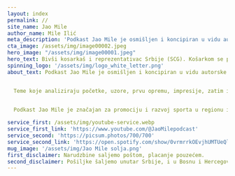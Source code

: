 ```yaml
---
layout: index
permalink: //
site_name: Jao Mile
author_name: Mile Ilić
meta_description: 'Podkast Jao Mile je osmišljen i koncipiran u vidu autorske emisije koja se bavi pitanjima profesionalne košarkaške karijere iz ugla afirmisanih košarkaša, trenera, sportskih agenata.'
cta_image: /assets/img/image00002.jpeg
hero_image: "/assets/img/image00001.jpeg"
hero_text: Bivši kosarkaš i reprezentativac Srbije (SCG). Košarkom se profesionalno bavio 18 godina i za to vreme nastupao za FMP, Crvenu zvezdu, NJ Nets (NBA) i mnoge druge klubove u Evropi i na Bliskom istoku.
spinning_logo: '/assets/img/logo_white_letter.png'
about_text: Podkast Jao Mile je osmišljen i koncipiran u vidu autorske emisije koja se bavi pitanjima profesionalne košarkaške karijere iz ugla afirmisanih košarkaša, trenera, sportskih agenata.


  Teme koje analiziraju početke, uzore, prvu opremu, impresije, zatim izazove profesionalne karijere, ali se bavi i pitanjima vezanim za život posle karijere sa kojima se profesionalni sportista susreće. 

  
  Podkast Jao Mile je značajan za promociju i razvoj sporta u regionu i predstavlja koristan i sveobuhvatan prikaz zdravog načina života koji se prikazuje široj društvenoj zajednici.

service_first: /assets/img/youtube-service.webp
service_first_link: 'https://www.youtube.com/@JaoMilepodcast'
service_second: 'https://picsum.photos/700/700'
service_second_link: 'https://open.spotify.com/show/0vrmrrkOEvjhUMTUeQl6Xx'
mug_image: '/assets/img/Jao Mile solja.png'
first_disclaimer: Narudzbine saljemo poštom, placanje pouzećem.
second_disclaimer: Pošiljke šaljemo unutar Srbije, i u Bosnu i Hercegovinu.
---
```

